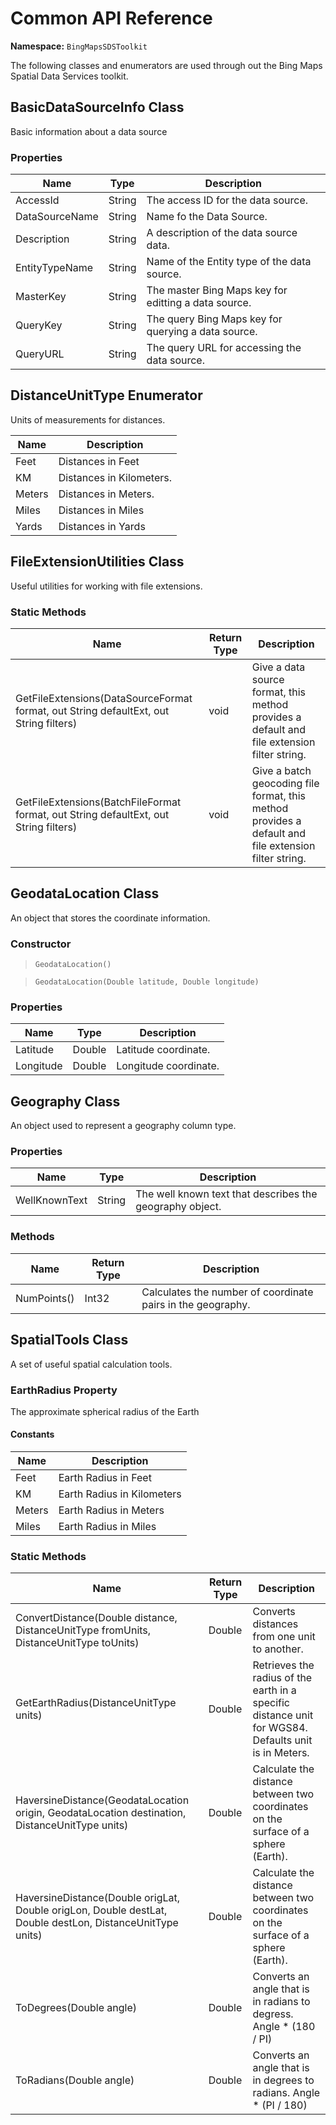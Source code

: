 
# Common API Reference

**Namespace:** `BingMapsSDSToolkit`

The following classes and enumerators are used through out the Bing Maps Spatial Data Services toolkit. 

## BasicDataSourceInfo Class

Basic information about a data source

### Properties

| Name | Type | Description |
| ---- | ---- | ----------- |
| AccessId | String | The access ID for the data source. |
| DataSourceName | String | Name fo the Data Source. |
| Description | String | A description of the data source data. |
| EntityTypeName | String | Name of the Entity type of the data source. |
| MasterKey | String | The master Bing Maps key for editting a data source. |
| QueryKey | String | The query Bing Maps key for querying a data source. |
| QueryURL | String | The query URL for accessing the data source. |

## DistanceUnitType Enumerator

Units of measurements for distances.

| Name | Description |
| ---- | ----------- |
| Feet | Distances in Feet |
| KM | Distances in Kilometers. |
| Meters | Distances in Meters. |
| Miles | Distances in Miles |
| Yards | Distances in Yards |

## FileExtensionUtilities Class

Useful utilities for working with file extensions.

### Static Methods

| Name | Return Type | Description |
| ---- | ----------- | ----------- |
| GetFileExtensions(DataSourceFormat format, out String defaultExt, out String filters) | void | Give a data source format, this method provides a default and file extension filter string. |
| GetFileExtensions(BatchFileFormat format, out String defaultExt, out String filters) | void | Give a batch geocoding file format, this method provides a default and file extension filter string. |

## GeodataLocation Class

An object that stores the coordinate information.

### Constructor

> `GeodataLocation()` 

> `GeodataLocation(Double latitude, Double longitude)` 

### Properties

| Name | Type | Description |
| ---- | ---- | ----------- |
| Latitude | Double | Latitude coordinate. |
| Longitude | Double | Longitude coordinate. |

## Geography Class

An object used to represent a geography column type.

### Properties

| Name | Type | Description |
| ---- | ---- | ----------- |
| WellKnownText | String | The well known text that describes the geography object. |

### Methods

| Name | Return Type | Description |
| ---- | ----------- | ----------- |
| NumPoints() | Int32 | Calculates the number of coordinate pairs in the geography. |

## SpatialTools Class

A set of useful spatial calculation tools.

### EarthRadius Property

The approximate spherical radius of the Earth

#### Constants

| Name | Description |
| ---- | ----------- |
| Feet | Earth Radius in Feet |
| KM | Earth Radius in Kilometers |
| Meters | Earth Radius in Meters |
| Miles | Earth Radius in Miles |

### Static Methods

| Name | Return Type | Description |
| ---- | ----------- | ----------- |
| ConvertDistance(Double distance, DistanceUnitType fromUnits, DistanceUnitType toUnits)| Double | Converts distances from one unit to another. | 
| GetEarthRadius(DistanceUnitType units) | Double | Retrieves the radius of the earth in a specific distance unit for WGS84. Defaults unit is in Meters. |
| HaversineDistance(GeodataLocation origin, GeodataLocation destination, DistanceUnitType units) | Double | Calculate the distance between two coordinates on the surface of a sphere (Earth). |
| HaversineDistance(Double origLat, Double origLon, Double destLat, Double destLon, DistanceUnitType units) | Double | Calculate the distance between two coordinates on the surface of a sphere (Earth). |
| ToDegrees(Double angle) | Double | Converts an angle that is in radians to degress. Angle * (180 / PI) |
| ToRadians(Double angle) | Double | Converts an angle that is in degrees to radians. Angle * (PI / 180) |
